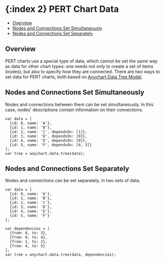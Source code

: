 {:index 2}
PERT Chart Data
===========

* [Overview](#overview)
* [Nodes and Connections Set Simultaneously](#nodes_and_connections_set_simultaneously)
* [Nodes and Connections Set Separately](#nodes_and_connections_set_separately)

## Overview

PERT charts use a special type of data, which cannot be set the same way as data for other chart types: one needs not only to create a set of items (nodes), but also to specify how they are connected. There are two ways to set data for PERT charts, both based on [Anychart Data Tree Model](../Working_with_Data/Using_Data_Tree_Model).

## Nodes and Connections Set Simultaneously

Nodes and connections between them can be set simultaneously. In this case, nodes' descriptions contain information on their connections.

```
var data = [
  {id: 0, name: 'A'},
  {id: 1, name: 'B'},
  {id: 2, name: 'C', dependsOn: [1]},
  {id: 3, name: 'D', dependsOn: [0]},
  {id: 4, name: 'E', dependsOn: [0]},
  {id: 5, name: 'F', dependsOn: [4, 3]}
];
var tree = anychart.data.tree(data);
```

## Nodes and Connections Set Separately

Nodes and connections can be set separately, in two sets of data.

```
var data = [
  {id: 0, name: 'A'},
  {id: 1, name: 'B'},
  {id: 2, name: 'C'},
  {id: 3, name: 'D'},
  {id: 4, name: 'E'},
  {id: 5, name: 'F'}
];

var dependencies = [
  {from: 0, to: 3},
  {from: 0, to: 4},
  {from: 1, to: 2},
  {from: 4, to: 5}
];
var tree = anychart.data.tree(data, dependencies);
```
